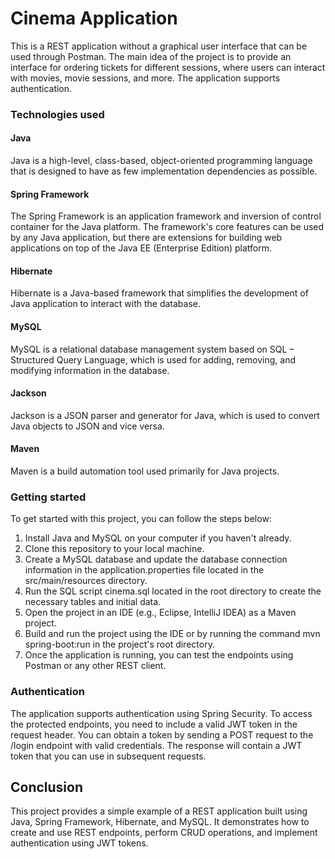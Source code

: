 # Cinema Application
This is a REST application without a graphical user interface that can be used through Postman. The main idea of
the project is to provide an interface for ordering
tickets for different sessions, where users can interact with movies,
movie sessions, and more. The application supports authentication.

### Technologies used
#### Java
Java is a high-level, class-based, object-oriented programming language that is designed to have as few implementation dependencies as possible.

#### Spring Framework
The Spring Framework is an application framework and inversion of control container for the Java platform. The framework's core features can be used by any Java application, but there are extensions for building web applications on top of the Java EE (Enterprise Edition) platform.

#### Hibernate
Hibernate is a Java-based framework that simplifies the development of Java application to interact with the database.

#### MySQL
MySQL is a relational database management system based on SQL – Structured Query Language, which is used for adding, removing, and modifying information in the database.

#### Jackson
Jackson is a JSON parser and generator for Java, which is used to convert Java objects to JSON and vice versa.

#### Maven
Maven is a build automation tool used primarily for Java projects.

### Getting started

To get started with this project, you can follow the steps below:

1. Install Java and MySQL on your computer if you haven't already.
2. Clone this repository to your local machine.
3. Create a MySQL database and update the database connection information in the application.properties file located in the src/main/resources directory.
4. Run the SQL script cinema.sql located in the root directory to create the necessary tables and initial data.
5. Open the project in an IDE (e.g., Eclipse, IntelliJ IDEA) as a Maven project.
6. Build and run the project using the IDE or by running the command mvn spring-boot:run in the project's root directory.
7. Once the application is running, you can test the endpoints using Postman or any other REST client.

### Authentication
The application supports authentication using Spring Security.
To access the protected endpoints, you need to include a valid JWT
token in the request header. You can obtain a token by sending
a POST request to the /login endpoint with valid credentials.
The response will contain a JWT token that you can use
in subsequent requests.

## Conclusion
This project provides a simple example of a REST application built using Java, Spring Framework, Hibernate, and MySQL. It demonstrates how to create and use REST endpoints, perform CRUD operations, and implement authentication using JWT tokens.